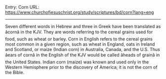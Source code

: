 Entry: Corn
URL: https://www.churchofjesuschrist.org/study/scriptures/bd/corn?lang=eng

---

Seven different words in Hebrew and three in Greek have been translated as âcornâ in the KJV. They are words referring to the cereal grains used for food, such as wheat or barley. Corn in English refers to the cereal grains most common in a given region, such as wheat in England, oats in Ireland and Scotland, or maize (Indian corn) in Australia, Canada, and the U.S. Thus âears of cornâ in the English of the KJV would be called âheads of grainâ in the United States. Indian corn (maize) was known and used only in the Western Hemisphere prior to the discovery of America; it is not the corn of the Bible.
